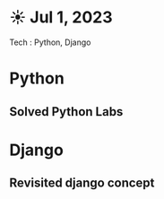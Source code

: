 # ☀️ Jul 1, 2023
Tech : Python, Django

# Python

## Solved Python Labs

# Django

## Revisited django concept